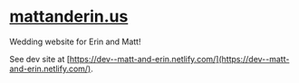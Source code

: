# [mattanderin.us](https://mattanderin.us)

Wedding website for Erin and Matt!

See dev site at [https://dev--matt-and-erin.netlify.com/](https://dev--matt-and-erin.netlify.com/).
